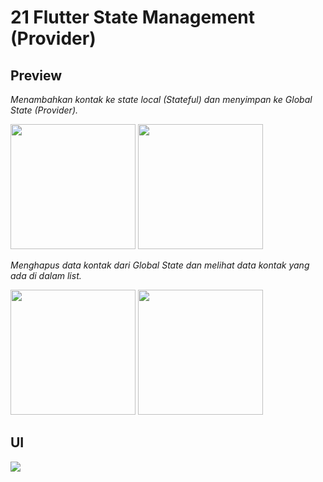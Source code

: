 # 21 Flutter State Management (Provider)

## Preview

*Menambahkan kontak ke state local (Stateful) dan menyimpan ke Global State (Provider).*
<div>
    <img src="https://res.cloudinary.com/dfeenbdhb/image/upload/v1664392849/alterra_gif/21%20Flutter%20State%20Management%20Provider/001_21_iilwd9.gif" width="200" />
    <img src="https://res.cloudinary.com/dfeenbdhb/image/upload/v1664392850/alterra_gif/21%20Flutter%20State%20Management%20Provider/002_21_q9bvcu.gif" width="200" />
</div>

*Menghapus data kontak dari Global State dan melihat data kontak yang ada di dalam list.*
<div>
 <img src="https://res.cloudinary.com/dfeenbdhb/image/upload/v1664392849/alterra_gif/21%20Flutter%20State%20Management%20Provider/003_21_lntorf.gif" width="200" />
 <img src="https://res.cloudinary.com/dfeenbdhb/image/upload/v1664392849/alterra_gif/21%20Flutter%20State%20Management%20Provider/004_21_iifubx.gif" width="200" />
</div>

## UI

<div>
    <img src="https://res.cloudinary.com/dfeenbdhb/image/upload/v1664392864/alterra_gif/21%20Flutter%20State%20Management%20Provider/tasks_gnn0gq.png" />
</div>
